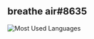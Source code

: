 ## breathe air#8635

![Most Used Languages](https://github-readme-stats.vercel.app/api/top-langs?username=joeengo&theme=dark&layout=compact)
